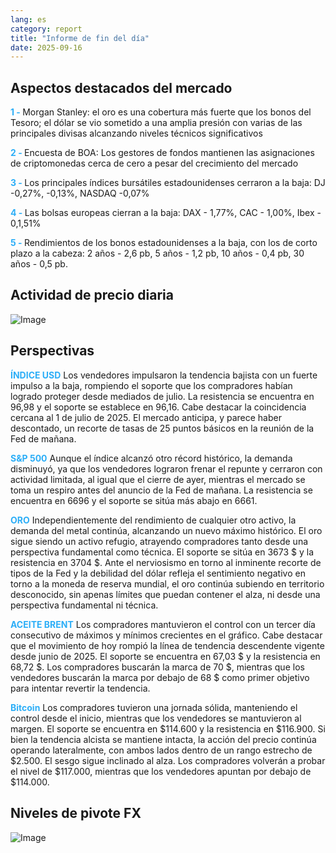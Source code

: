 ```yaml
---
lang: es
category: report
title: "Informe de fin del día"
date: 2025-09-16
---
```



<h2>Aspectos destacados del mercado</h2>
<strong style="color: #2caef7;">1 - </strong> Morgan Stanley: el oro es una cobertura más fuerte que los bonos del Tesoro; el dólar se vio sometido a una amplia presión con varias de las principales divisas alcanzando niveles técnicos significativos

<strong style="color: #2caef7;">2 - </strong> Encuesta de BOA: Los gestores de fondos mantienen las asignaciones de criptomonedas cerca de cero a pesar del crecimiento del mercado

<strong style="color: #2caef7;">3 - </strong> Los principales índices bursátiles estadounidenses cerraron a la baja: DJ -0,27%, -0,13%, NASDAQ -0,07%

<strong style="color: #2caef7;">4 - </strong> Las bolsas europeas cierran a la baja: DAX - 1,77%, CAC - 1,00%, Ibex - 0,1,51%

<strong style="color: #2caef7;">5 - </strong> Rendimientos de los bonos estadounidenses a la baja, con los de corto plazo a la cabeza: 2 años - 2,6 pb, 5 años - 1,2 pb, 10 años - 0,4 pb, 30 años - 0,5 pb.



<h2>Actividad de precio diaria</h2>
<img src="https://markleighedu.github.io/img/Sep-2025/16-Sep-2025/price.jpg" alt="Image"/>

<h2>Perspectivas</h2>
<strong style="color: #2caef7;">ÍNDICE USD</strong> Los vendedores impulsaron la tendencia bajista con un fuerte impulso a la baja, rompiendo el soporte que los compradores habían logrado proteger desde mediados de julio. La resistencia se encuentra en 96,98 y el soporte se establece en 96,16. Cabe destacar la coincidencia cercana al 1 de julio de 2025. El mercado anticipa, y parece haber descontado, un recorte de tasas de 25 puntos básicos en la reunión de la Fed de mañana.

<strong style="color: #2caef7;">S&P 500</strong> Aunque el índice alcanzó otro récord histórico, la demanda disminuyó, ya que los vendedores lograron frenar el repunte y cerraron con actividad limitada, al igual que el cierre de ayer, mientras el mercado se toma un respiro antes del anuncio de la Fed de mañana. La resistencia se encuentra en 6696 y el soporte se sitúa más abajo en 6661.

<strong style="color: #2caef7;">ORO</strong> Independientemente del rendimiento de cualquier otro activo, la demanda del metal continúa, alcanzando un nuevo máximo histórico. El oro sigue siendo un activo refugio, atrayendo compradores tanto desde una perspectiva fundamental como técnica. El soporte se sitúa en 3673 $ y la resistencia en 3704 $. Ante el nerviosismo en torno al inminente recorte de tipos de la Fed y la debilidad del dólar refleja el sentimiento negativo en torno a la moneda de reserva mundial, el oro continúa subiendo en territorio desconocido, sin apenas límites que puedan contener el alza, ni desde una perspectiva fundamental ni técnica.

<strong style="color: #2caef7;">ACEITE BRENT</strong> Los compradores mantuvieron el control con un tercer día consecutivo de máximos y mínimos crecientes en el gráfico. Cabe destacar que el movimiento de hoy rompió la línea de tendencia descendente vigente desde junio de 2025. El soporte se encuentra en 67,03 $ y la resistencia en 68,72 $. Los compradores buscarán la marca de 70 $, mientras que los vendedores buscarán la marca por debajo de 68 $ como primer objetivo para intentar revertir la tendencia.

<strong style="color: #2caef7;">Bitcoin</strong> Los compradores tuvieron una jornada sólida, manteniendo el control desde el inicio, mientras que los vendedores se mantuvieron al margen. El soporte se encuentra en $114.600 y la resistencia en $116.900. Si bien la tendencia alcista se mantiene intacta, la acción del precio continúa operando lateralmente, con ambos lados dentro de un rango estrecho de $2.500. El sesgo sigue inclinado al alza. Los compradores volverán a probar el nivel de $117.000, mientras que los vendedores apuntan por debajo de $114.000.



<h2>Niveles de pivote FX</h2>
<img src="https://markleighedu.github.io/img/Sep-2025/16-Sep-2025/pivot.jpg" alt="Image"/>